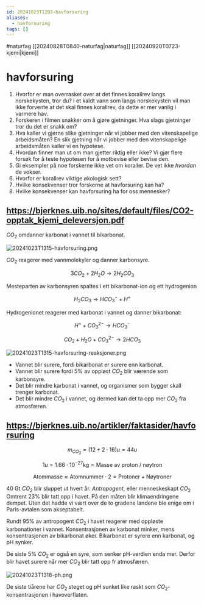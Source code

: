 ```yaml
---
id: 20241023T1203-havforsuring
aliases:
  - havforsuring
tags: []
---
```


#naturfag [[20240828T0840-naturfag|naturfag]] [[20240920T0723-kjemi|kjemi]]

# havforsuring

1. Hvorfor er man overrasket over at det finnes korallrev langs norskekysten, tror du?
   I et kaldt vann som langs norskekysten vil man ikke forvente at det skal finnes korallrev, da dette er mer vanlig i varmere hav.
2. Forskeren i filmen snakker om å gjøre gjetninger. Hva slags gjetninger tror du det er snakk om?
3. Hva kaller vi gjerne slike gjetninger når vi jobber med den vitenskapelige arbeidsmåten?
   En slik gjetning når vi jobber med den vitenskapelige arbeidsmåten kaller vi en hypotese.
4. Hvordan finner man ut om man gjetter riktig eller ikke?
   Vi gjør flere forsøk for å teste hypotesen for å motbevise eller bevise den.
5. Gi eksempler på noe forskerne ikke vet om koraller.
   De vet ikke _hvordan_ de vokser.
6. Hvorfor er korallrev viktige økologisk sett?
7. Hvilke konsekvenser tror forskerne at havforsuring kan ha?
8. Hvilke konsekvenser kan havforsuring ha for oss mennesker?

## https://bjerknes.uib.no/sites/default/files/CO2-opptak_kjemi_deleversjon.pdf

$CO_2$ omdanner karbonat i vannet til bikarbonat.

![20241023T1315-havforsuring.png](Assets/20241023T1315-havforsuring.png)

$CO_2$ reagerer med vannmolekyler og danner karbonsyre.

$$
3CO_{2} + 2H_{2}O \to 2H_{2}CO_{3}
$$

Mesteparten av karbonsyren spaltes i ett bikarbonat-ion og ett hydrogenion

$$
H_2CO_3 \to HCO_{3}^{-} + H^{+}
$$

Hydrogenionet reagerer med karbonat i vannet og danner bikarbonat:

$$
H^{+} + CO_{3}^{2-} \to HCO_{3}^{-}
$$

$$
CO_{2} + H_{2}O + CO_{3}^{2-} \to 2HCO_{3}
$$

![20241023T1315-havforsuring-reaksjoner.png](Assets/20241023T1315-havforsuring-reaksjoner.png)

- Vannet blir surere, fordi bikarbonat er surere enn karbonat.
- Vannet blir surere fordi 5% av oppløst $CO_2$ blir værende som karbonsyre.
- Det blir mindre karbonat i vannet, og organismer som bygger skall trenger karbonat.
- Det blir mindre $CO_{2}$ i vannet, og dermed kan det ta opp mer $CO_{2}$ fra atmosfæren.

## https://bjerknes.uib.no/artikler/faktasider/havforsuring

$$
m_{CO_{2}} = (12 + 2 \cdot 16) u = 44u
$$

$$
1u = 1.66 \cdot 10^{-27}\text{kg} = \text{Masse av proton / nøytron}
$$

$$
\text{Atommasse} \approx \text{Atomnummer} \cdot 2 = \text{Protoner} + \text{Nøytroner}
$$

40 Gt $CO_{2}$ blir sluppet ut hvert år. _Antropogent_, eller menneskeskapt $CO_{2}$ Omtrent 23% blir tatt opp i havet. På den måten blir klimaendringene dempet. Uten det hadde vi vært over de to gradene landene ble enige om i Paris-avtalen som akseptabelt.

Rundt 95% av antropogent $CO_{2}$ i havet reagerer med oppløste karbonationer i vannet. Konsentrasjonen av karbonat minker, mens konsentrasjonen av bikarbonat øker. Bikarbonat er syrere enn karbonat, og pH synker.

De siste 5% $CO_{2}$ er også en syre, som senker pH-verdien enda mer. Derfor blir havet surere når mer $CO_{2}$ blir tatt opp fr atmosfæren.

![20241023T1316-ph.png](Assets/20241023T1316-ph.png)

De siste tiårene har $CO_{2}$ steget og pH sunket like raskt som $CO_{2}$-konsentrasjonen i havoverflaten.
